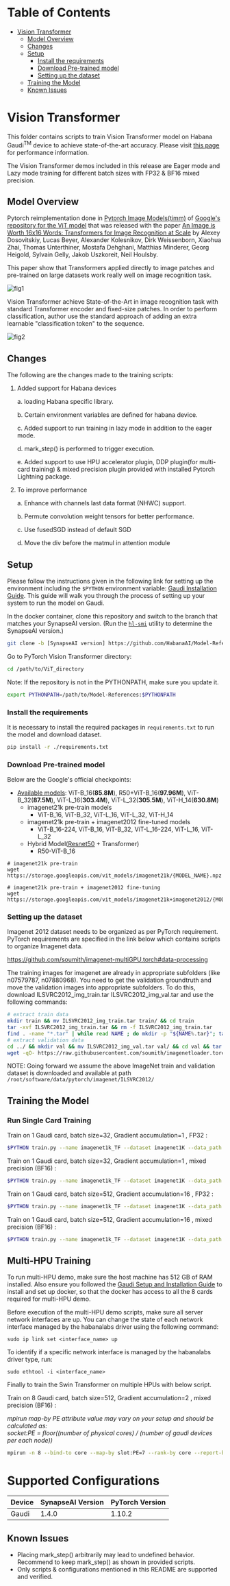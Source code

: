# Table of Contents
- [Vision Transformer](#vision-transformer)
  - [Model Overview](#model-overview)
  - [Changes](#changes)
  - [Setup](#setup)
    - [Install the requirements](#install-the-requirements)
    - [Download Pre-trained model](#download-pre-trained-model)
    - [Setting up the dataset](#setting-up-the-dataset)
  - [Training the Model](#training-the-model)
  - [Known Issues](#known-issues)

# Vision Transformer
This folder contains scripts to train Vision Transformer model on Habana Gaudi<sup>TM</sup> device to achieve state-of-the-art accuracy. Please visit [this page](https://developer.habana.ai/resources/habana-training-models/#performance) for performance information.

The Vision Transformer demos included in this release are Eager mode and Lazy mode training for different batch sizes with FP32 & BF16 mixed precision.

## Model Overview
Pytorch reimplementation done in [Pytorch Image Models(timm)](https://github.com/rwightman/pytorch-image-models) of [Google's repository for the ViT model](https://github.com/google-research/vision_transformer) that was released with the paper [An Image is Worth 16x16 Words: Transformers for Image Recognition at Scale](https://arxiv.org/abs/2010.11929) by Alexey Dosovitskiy, Lucas Beyer, Alexander Kolesnikov, Dirk Weissenborn, Xiaohua Zhai, Thomas Unterthiner, Mostafa Dehghani, Matthias Minderer, Georg Heigold, Sylvain Gelly, Jakob Uszkoreit, Neil Houlsby.

This paper show that Transformers applied directly to image patches and pre-trained on large datasets work really well on image recognition task.

![fig1](./img/figure1.png)

Vision Transformer achieve State-of-the-Art in image recognition task with standard Transformer encoder and fixed-size patches. In order to perform classification, author use the standard approach of adding an extra learnable "classification token" to the sequence.

![fig2](./img/figure2.png)

## Changes
The following are the changes made to the training scripts:

1. Added support for Habana devices

   a. loading Habana specific library.

   b. Certain environment variables are defined for habana device.

   c. Added support to run training in lazy mode in addition to the eager mode.

   d. mark_step() is performed to trigger execution.

   e. Added support to use HPU accelerator plugin, DDP plugin(for multi-card training) & mixed precision plugin
   provided with installed Pytorch Lightning package.

2. To improve performance

   a. Enhance with channels last data format (NHWC) support.

   b. Permute convolution weight tensors for better performance.

   c. Use fusedSGD instead of default SGD

   d. Move the div before the matmul in attention module

## Setup
Please follow the instructions given in the following link for setting up the
environment including the `$PYTHON` environment variable: [Gaudi Installation
Guide](https://docs.habana.ai/en/latest/Installation_Guide/GAUDI_Installation_Guide.html).
This guide will walk you through the process of setting up your system to run
the model on Gaudi.

In the docker container, clone this repository and switch to the branch that
matches your SynapseAI version. (Run the
[`hl-smi`](https://docs.habana.ai/en/latest/System_Management_Tools_Guide/System_Management_Tools.html#hl-smi-utility-options)
utility to determine the SynapseAI version.)

```bash
git clone -b [SynapseAI version] https://github.com/HabanaAI/Model-References
```

Go to PyTorch Vision Transformer directory:
```bash
cd /path/to/ViT_directory
```
Note: If the repository is not in the PYTHONPATH, make sure you update it.
```bash
export PYTHONPATH=/path/to/Model-References:$PYTHONPATH
```

### Install the requirements
It is necessary to install the required packages in `requirements.txt` to run the model and download dataset.
```bash
pip install -r ./requirements.txt
```

### Download Pre-trained model
Below are the Google's official checkpoints:
* [Available models](https://console.cloud.google.com/storage/vit_models/): ViT-B_16(**85.8M**), R50+ViT-B_16(**97.96M**), ViT-B_32(**87.5M**), ViT-L_16(**303.4M**), ViT-L_32(**305.5M**), ViT-H_14(**630.8M**)
  * imagenet21k pre-train models
    * ViT-B_16, ViT-B_32, ViT-L_16, ViT-L_32, ViT-H_14
  * imagenet21k pre-train + imagenet2012 fine-tuned models
    * ViT-B_16-224, ViT-B_16, ViT-B_32, ViT-L_16-224, ViT-L_16, ViT-L_32
  * Hybrid Model([Resnet50](https://github.com/google-research/big_transfer) + Transformer)
    * R50-ViT-B_16

```
# imagenet21k pre-train
wget https://storage.googleapis.com/vit_models/imagenet21k/{MODEL_NAME}.npz

# imagenet21k pre-train + imagenet2012 fine-tuning
wget https://storage.googleapis.com/vit_models/imagenet21k+imagenet2012/{MODEL_NAME}.npz
```

### Setting up the dataset
Imagenet 2012 dataset needs to be organized as per PyTorch requirement. PyTorch requirements are specified in the link below which contains scripts to organize Imagenet data.

https://github.com/soumith/imagenet-multiGPU.torch#data-processing

The training images for imagenet are already in appropriate subfolders (like n07579787, n07880968).
You need to get the validation groundtruth and move the validation images into appropriate subfolders.
To do this, download ILSVRC2012_img_train.tar ILSVRC2012_img_val.tar and use the following commands:

```bash
# extract train data
mkdir train && mv ILSVRC2012_img_train.tar train/ && cd train
tar -xvf ILSVRC2012_img_train.tar && rm -f ILSVRC2012_img_train.tar
find . -name "*.tar" | while read NAME ; do mkdir -p "${NAME%.tar}"; tar -xvf "${NAME}" -C "${NAME%.tar}"; rm -f "${NAME}"; done
# extract validation data
cd ../ && mkdir val && mv ILSVRC2012_img_val.tar val/ && cd val && tar -xvf ILSVRC2012_img_val.tar
wget -qO- https://raw.githubusercontent.com/soumith/imagenetloader.torch/master/valprep.sh | bash
```

NOTE: Going forward we assume the above ImageNet train and validation dataset is downloaded and available at path `/root/software/data/pytorch/imagenet/ILSVRC2012/`

## Training the Model

### Run Single Card Training

Train on 1 Gaudi card, batch size=32, Gradient accumulation=1 , FP32 :
```bash
$PYTHON train.py --name imagenet1k_TF --dataset imagenet1K --data_path /root/software/data/pytorch/imagenet/ILSVRC2012 --model_type ViT-B_16 --pretrained_dir ./ViT-B_16.npz --num_steps 20000 --eval_every 1000 --train_batch_size 32 --gradient_accumulation_steps 1 --img_size 384 --learning_rate 0.06
```

Train on 1 Gaudi card, batch size=32, Gradient accumulation=1 , mixed precision (BF16) :
```bash
$PYTHON train.py --name imagenet1k_TF --dataset imagenet1K --data_path /root/software/data/pytorch/imagenet/ILSVRC2012 --model_type ViT-B_16 --pretrained_dir ./ViT-B_16.npz --num_steps 20000 --eval_every 1000 --train_batch_size 32 --gradient_accumulation_steps 1 --img_size 384 --learning_rate 0.06 --hmp --hmp-opt-level O1
```

Train on 1 Gaudi card, batch size=512, Gradient accumulation=16 , FP32 :
```bash
$PYTHON train.py --name imagenet1k_TF --dataset imagenet1K --data_path /root/software/data/pytorch/imagenet/ILSVRC2012 --model_type ViT-B_16 --pretrained_dir ./ViT-B_16.npz --num_steps 20000 --eval_every 1000 --train_batch_size 512 --gradient_accumulation_steps 16 --img_size 384 --learning_rate 0.06
```

Train on 1 Gaudi card, batch size=512, Gradient accumulation=16 , mixed precision (BF16) :
```bash
$PYTHON train.py --name imagenet1k_TF --dataset imagenet1K --data_path /root/software/data/pytorch/imagenet/ILSVRC2012 --model_type ViT-B_16 --pretrained_dir ./ViT-B_16.npz --num_steps 20000 --eval_every 1000 --train_batch_size 512 --gradient_accumulation_steps 16 --img_size 384 --learning_rate 0.06 --hmp --hmp-opt-level O1
```

## Multi-HPU Training
To run multi-HPU demo, make sure the host machine has 512 GB of RAM installed.
Also ensure you followed the [Gaudi Setup and
Installation Guide](https://github.com/HabanaAI/Setup_and_Install) to install and set up docker,
so that the docker has access to all the 8 cards required for multi-HPU demo.

Before execution of the multi-HPU demo scripts, make sure all server network interfaces are up. You can change the state of each network interface managed by the habanalabs driver using the following command:
```
sudo ip link set <interface_name> up
```
To identify if a specific network interface is managed by the habanalabs driver type, run:
```
sudo ethtool -i <interface_name>
```

Finally to train the Swin Transformer on multiple HPUs with below script.

Train on 8 Gaudi card, batch size=512, Gradient accumulation=2 , mixed precision (BF16) :

*mpirun map-by PE attribute value may vary on your setup and should be calculated as:<br>
socket:PE = floor((number of physical cores) / (number of gaudi devices per each node))*
```bash
mpirun -n 8 --bind-to core --map-by slot:PE=7 --rank-by core --report-bindings --allow-run-as-root $PYTHON -u train.py --name imagenet1k_TF --dataset imagenet1K --data_path /root/software/data/pytorch/imagenet/ILSVRC2012 --model_type ViT-B_16 --pretrained_dir ./ViT-B_16.npz --num_steps 20000 --eval_every 1000 --train_batch_size 64 --gradient_accumulation_steps 2 --img_size 384 --learning_rate 0.06 --hmp --hmp-opt-level O1
```

# Supported Configurations

| Device | SynapseAI Version | PyTorch Version |
|-----|-----|-----|
| Gaudi | 1.4.0 | 1.10.2 |

## Known Issues
- Placing mark_step() arbitrarily may lead to undefined behavior. Recommend to keep mark_step() as shown in provided scripts.
- Only scripts & configurations mentioned in this README are supported and verified.
